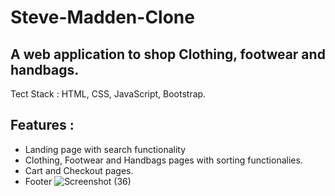 # Steve-Madden-Clone
## A web application to shop Clothing, footwear and handbags.
Tect Stack : HTML, CSS, JavaScript, Bootstrap.
## Features :
- Landing page with search functionality
- Clothing, Footwear and Handbags pages with sorting functionalies.
- Cart and Checkout pages.
- Footer
![Screenshot (36)](https://user-images.githubusercontent.com/95956493/158863339-b6f617e8-64ff-4e44-b78a-e75396c2388e.png)
